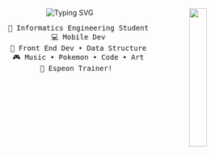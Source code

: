 <div align="center">
<img src="assets/espeon.gif" width="26.5%" align="right"/>
<!-- <img src="https://preview.redd.it/luz7ee3fvxr91.gif?width=500&auto=webp&s=c817f870099fe4998f768373e7d0a9696ff0a8bf" width="10%" align="left"/> -->
<img src="https://readme-typing-svg.herokuapp.com?font=Fira+Code&size=30&duration=1500&pause=600&color=A068FF&center=true&vCenter=true&multiline=true&width=560&height=100&lines=Hi%2C+Im+Gathfan!;Mobile+Dev+and+Pokemon+Trainer." alt="Typing SVG" />
<!-- <img src="https://preview.redd.it/luz7ee3fvxr91.gif?width=500&auto=webp&s=c817f870099fe4998f768373e7d0a9696ff0a8bf" width="10%"/> -->
<br>
<div style="widht:50%;">
    <pre>
    💼 Informatics Engineering Student
    💻 Mobile Dev
    📖 Front End Dev • Data Structure
    🎮 Music • Pokemon • Code • Art
    🍚 Espeon Trainer! 
</pre>
</div>

</div>
